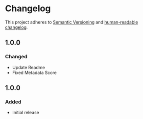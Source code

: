 # Changelog

This project adheres to [Semantic Versioning](https://semver.org/spec/v2.0.0.html)
and [human-readable changelog](https://keepachangelog.com/en/1.0.0/).

## 1.0.0

### Changed

- Update Readme
- Fixed Metadata Score

## 1.0.0

### Added

- Initial release
